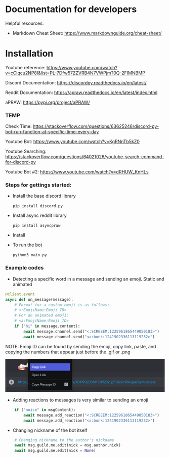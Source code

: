 # Documentation for developers
Helpful resources:
* Markdown Cheat Sheet: https://www.markdownguide.org/cheat-sheet/

# Installation
Youtube reference: https://www.youtube.com/watch?v=cCiqcu2NP8I&list=PL-7Dfw57ZZVRB4N7VWPjmT0Q-2FIMNBMP

Discord Documentation: https://discordpy.readthedocs.io/en/latest/

Reddit Documentation: https://apraw.readthedocs.io/en/latest/index.html

aPRAW: https://pypi.org/project/aPRAW/

### TEMP
Check Time: https://stackoverflow.com/questions/63625246/discord-py-bot-run-function-at-specific-time-every-day

Youtube Bot: https://www.youtube.com/watch?v=KgRNnTb5kZ0

Youtube Searching: https://stackoverflow.com/questions/64021026/youtube-search-command-for-discord-py

Youtube Bot #2: https://www.youtube.com/watch?v=dRHUW_KnHLs

### Steps for gettings started:

* Install the base discord library

    `pip install discord.py`
* Install async reddit library

    `pip install asyncpraw`
* Install 
* To run the bot

    `python3 main.py`

### Example codes
* Detecting a specific word in a message and sending an emoji. Static and animated
```python
@client.event
async def on_message(message):
    # Format for a custom emoji is as follows:
    # <:EmojiName:Emoji_ID>
    # For an animated emoji:
    # <a:EmojiName:Emoji_ID>
    if ("hi" in message.content):
        await message.channel.send("<:SCREEEM:1225961865449050183>")
        await message.channel.send("<a:bonk:1241902336113119232>")
```
NOTE: Emoji ID can be found by sending the emoji, copy link, paste, and copying the numbers that appear just before the .gif or .png

![alt text](/misc/images/emoji_id.png)

* Adding reactions to messages is very similar to sending an emoji
```python
    if ("noice" in msgContent):
        await message.add_reaction("<:SCREEEM:1225961865449050183>")
        await message.add_reaction("<a:bonk:1241902336113119232>")
```

* Changing nickname of the bot itself
``` python
    # Changing nickname to the author's nickname
    await msg.guild.me.edit(nick = msg.author.nick)
    await msg.guild.me.edit(nick = None)
```